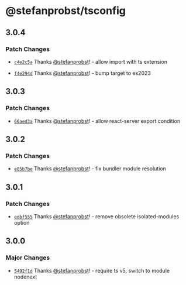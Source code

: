 # @stefanprobst/tsconfig

## 3.0.4

### Patch Changes

- [`c4e2c5a`](https://github.com/stefanprobst/tsconfig/commit/c4e2c5ae21481026110148862e8ab8440a105b58)
  Thanks [@stefanprobst](https://github.com/stefanprobst)! - allow import with ts extension

- [`f4e294d`](https://github.com/stefanprobst/tsconfig/commit/f4e294d616ae1c0c8906002090d1151e3280a442)
  Thanks [@stefanprobst](https://github.com/stefanprobst)! - bump target to es2023

## 3.0.3

### Patch Changes

- [`66aed3a`](https://github.com/stefanprobst/tsconfig/commit/66aed3a7dfcb626df9abb09bcb870ac9479e384b)
  Thanks [@stefanprobst](https://github.com/stefanprobst)! - allow react-server export condition

## 3.0.2

### Patch Changes

- [`e85b7be`](https://github.com/stefanprobst/tsconfig/commit/e85b7bea9ed4e50de95514cefc4179b47d38b0ab)
  Thanks [@stefanprobst](https://github.com/stefanprobst)! - fix bundler module resolution

## 3.0.1

### Patch Changes

- [`edbf555`](https://github.com/stefanprobst/tsconfig/commit/edbf555be3c32217c0553e76618eb4c779b57c4c)
  Thanks [@stefanprobst](https://github.com/stefanprobst)! - remove obsolete isolated-modules option

## 3.0.0

### Major Changes

- [`5492f1d`](https://github.com/stefanprobst/tsconfig/commit/5492f1d492c8cec4968446caffa8769f579c4d49)
  Thanks [@stefanprobst](https://github.com/stefanprobst)! - require ts v5, switch to module
  nodenext
